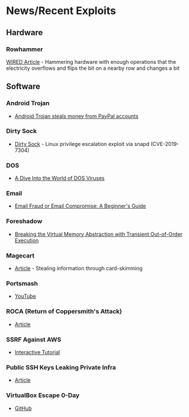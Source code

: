# News/Recent Exploits

## Hardware

### Rowhammer
[WIRED Article](https://www.wired.com/story/rowhammer-ecc-memory-data-hack/) - Hammering hardware with enough operations that the electricity overflows and flips the bit on a nearby row and changes a bit

## Software

### Android Trojan
- [Android Trojan steals money from PayPal accounts](https://www.welivesecurity.com/2018/12/11/android-trojan-steals-money-paypal-accounts-2fa/)

### Dirty Sock
- [Dirty Sock](https://github.com/initstring/dirty_sock) - Linux privilege escalation exploit via snapd (CVE-2019-7304)

### DOS
- [A Dive Into the World of DOS Viruses](https://blog.benjojo.co.uk/post/dive-into-the-world-of-dos-viruses)

### Email
- [Email Fraud or Email Compromise: A Beginner's Guide](https://chris.partridge.tech/2020/email-fraud-or-email-compromise-beginners-guide/)

### Foreshadow
- [Breaking the Virtual Memory Abstraction with Transient Out-of-Order Execution](https://foreshadowattack.eu/)

### Magecart
- [Article](https://www.theregister.co.uk/2018/10/09/magecart_payment_card_malware/) - Stealing information through card-skimming

### Portsmash
- [YouTube](https://youtu.be/k6PzjGwyKuY)

### ROCA (Return of Coppersmith's Attack)
- [Article](https://bitsdeep.com/posts/analysis-of-the-roca-vulnerability/)

### SSRF Against AWS
- [Interactive Tutorial](https://application.security/)

### Public SSH Keys Leaking Private Infra
- [Article](https://rushter.com/blog/public-ssh-keys/)

### VirtualBox Escape 0-Day
- [GitHub](https://www.reddit.com/r/netsec/comments/9uuvk2/virtualbox_escape_0day/)

